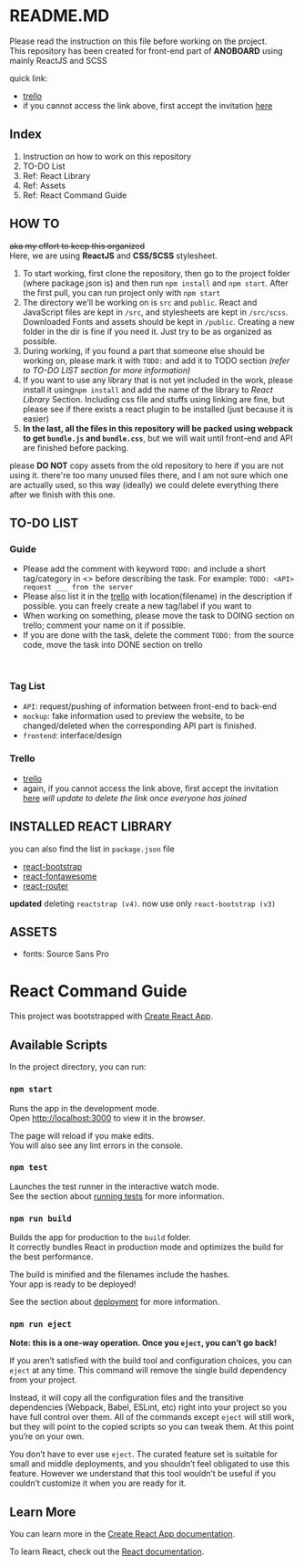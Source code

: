 # README.MD
Please read the instruction on this file before working on the project.
<br>
This repository has been created for front-end part of **ANOBOARD** using mainly ReactJS and SCSS

quick link:
- [trello](https://trello.com/b/ELM3AR0h/anoboard)
- if you cannot access the link above, first accept the invitation [here](https://trello.com/invite/b/ELM3AR0h/0b1536c363948e3daea6a7fcf56aaa5c/anoboard)

## Index
1. Instruction on how to work on this repository
2. TO-DO List
3. Ref: React Library
4. Ref: Assets
5. Ref: React Command Guide


## HOW TO
~~aka my effort to keep this organized~~<br>
Here, we are using **ReactJS** and **CSS/SCSS** stylesheet.

1. To start working, first clone the repository, then go to the project folder (where package.json is) and then run `npm install` and `npm start`. After the first pull, you can run project only with `npm start`
2. The directory we'll be working on is `src` and `public`. React and JavaScript files are kept in `/src`, and stylesheets are kept in `/src/scss`. Downloaded Fonts and assets should be kept in `/public`. Creating a new folder in the dir is fine if you need it. Just try to be as organized as possible.
3. During working, if you found a part that someone else should be working on, please mark it with `TODO:` and add it to TODO section *(refer to TO-DO LIST section for more information)*
4. If you want to use any library that is not yet included in the work, please install it using`npm install` and add the name of the library to *React Library* Section. Including css file and stuffs using linking are fine, but please see if there exists a react plugin to be installed (just because it is easier)<br>
5. **In the last, all the files in this repository will be packed using webpack to get `bundle.js` and `bundle.css`**, but we will wait until front-end and API are finished before packing.

please **DO NOT** copy assets from the old repository to here if you are not using it. there're too many unused files there, and I am not sure which one are actually used, so this way (ideally) we could delete everything there after we finish with this one.

## TO-DO LIST
### Guide
- Please add the comment with keyword `TODO:` and include a short tag/category in <> before describing the task. For example:
`TODO: <API> request ___ from the server`
- Please also list it in the [trello](https://trello.com/b/ELM3AR0h/anoboard) with location(filename) in the description if possible. you can freely create a new tag/label if you want to
- When working on something, please move the task to DOING section on trello; comment your name on it if possible.
- If you are done with the task, delete the comment `TODO:` from the source code, move the task into DONE section on trello
<br>


### Tag List
- `API`: request/pushing of information between front-end to back-end
- `mockup`: fake information used to preview the website, to be changed/deleted
when the corresponding API part is finished.
- `frontend`: interface/design

### Trello
- [trello](https://trello.com/b/ELM3AR0h/anoboard)
- again, if you cannot access the link above, first accept the invitation [here](https://trello.com/invite/b/ELM3AR0h/0b1536c363948e3daea6a7fcf56aaa5c/anoboard) *will update to delete the link once everyone has joined*


## INSTALLED REACT LIBRARY

you can also find the list in `package.json` file
- [react-bootstrap](https://react-bootstrap.github.io)
- [react-fontawesome](https://fontawesome.com)
- [react-router](https://reacttraining.com/react-router/core/guides/philosophy)

**updated** deleting `reactstrap (v4)`. now use only `react-bootstrap (v3)`

## ASSETS
- fonts: Source Sans Pro

# React Command Guide

This project was bootstrapped with [Create React App](https://github.com/facebook/create-react-app).

## Available Scripts

In the project directory, you can run:

### `npm start`

Runs the app in the development mode.<br>
Open [http://localhost:3000](http://localhost:3000) to view it in the browser.

The page will reload if you make edits.<br>
You will also see any lint errors in the console.

### `npm test`

Launches the test runner in the interactive watch mode.<br>
See the section about [running tests](https://facebook.github.io/create-react-app/docs/running-tests) for more information.

### `npm run build`

Builds the app for production to the `build` folder.<br>
It correctly bundles React in production mode and optimizes the build for the best performance.

The build is minified and the filenames include the hashes.<br>
Your app is ready to be deployed!

See the section about [deployment](https://facebook.github.io/create-react-app/docs/deployment) for more information.

### `npm run eject`

**Note: this is a one-way operation. Once you `eject`, you can’t go back!**

If you aren’t satisfied with the build tool and configuration choices, you can `eject` at any time. This command will remove the single build dependency from your project.

Instead, it will copy all the configuration files and the transitive dependencies (Webpack, Babel, ESLint, etc) right into your project so you have full control over them. All of the commands except `eject` will still work, but they will point to the copied scripts so you can tweak them. At this point you’re on your own.

You don’t have to ever use `eject`. The curated feature set is suitable for small and middle deployments, and you shouldn’t feel obligated to use this feature. However we understand that this tool wouldn’t be useful if you couldn’t customize it when you are ready for it.

## Learn More

You can learn more in the [Create React App documentation](https://facebook.github.io/create-react-app/docs/getting-started).

To learn React, check out the [React documentation](https://reactjs.org/).
